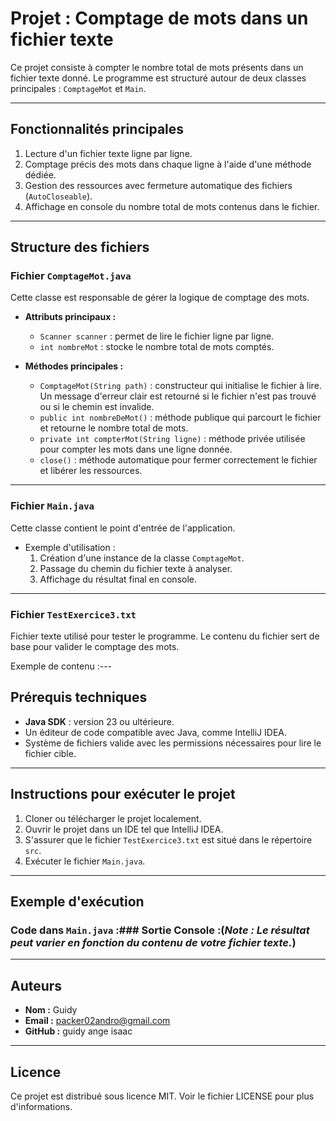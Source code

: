 # Projet : Comptage de mots dans un fichier texte

Ce projet consiste à compter le nombre total de mots présents dans un fichier texte donné. Le programme est structuré autour de deux classes principales : `ComptageMot` et `Main`.

---

## Fonctionnalités principales

1. Lecture d'un fichier texte ligne par ligne.
2. Comptage précis des mots dans chaque ligne à l'aide d'une méthode dédiée.
3. Gestion des ressources avec fermeture automatique des fichiers (`AutoCloseable`).
4. Affichage en console du nombre total de mots contenus dans le fichier.

---

## Structure des fichiers

### **Fichier `ComptageMot.java`**
Cette classe est responsable de gérer la logique de comptage des mots.
- **Attributs principaux :**
    - `Scanner scanner` : permet de lire le fichier ligne par ligne.
    - `int nombreMot` : stocke le nombre total de mots comptés.

- **Méthodes principales :**
    - `ComptageMot(String path)` : constructeur qui initialise le fichier à lire. Un message d'erreur clair est retourné si le fichier n'est pas trouvé ou si le chemin est invalide.
    - `public int nombreDeMot()` : méthode publique qui parcourt le fichier et retourne le nombre total de mots.
    - `private int compterMot(String ligne)` : méthode privée utilisée pour compter les mots dans une ligne donnée.
    - `close()` : méthode automatique pour fermer correctement le fichier et libérer les ressources.

---

### **Fichier `Main.java`**
Cette classe contient le point d'entrée de l'application.
- Exemple d'utilisation :
    1. Création d'une instance de la classe `ComptageMot`.
    2. Passage du chemin du fichier texte à analyser.
    3. Affichage du résultat final en console.

---

### **Fichier `TestExercice3.txt`**
Fichier texte utilisé pour tester le programme. Le contenu du fichier sert de base pour valider le comptage des mots.

Exemple de contenu :---

## Prérequis techniques

- **Java SDK** : version 23 ou ultérieure.
- Un éditeur de code compatible avec Java, comme IntelliJ IDEA.
- Système de fichiers valide avec les permissions nécessaires pour lire le fichier cible.

---

## Instructions pour exécuter le projet

1. Cloner ou télécharger le projet localement.
2. Ouvrir le projet dans un IDE tel que IntelliJ IDEA.
3. S'assurer que le fichier `TestExercice3.txt` est situé dans le répertoire `src`.
4. Exécuter le fichier `Main.java`.

---

## Exemple d'exécution

### **Code dans `Main.java` :**### **Sortie Console :**(*Note : Le résultat peut varier en fonction du contenu de votre fichier texte.*)

---

## Auteurs

- **Nom :** Guidy
- **Email :** packer02andro@gmail.com
- **GitHub :** guidy ange isaac

---

## Licence

Ce projet est distribué sous licence MIT. Voir le fichier LICENSE pour plus d'informations.
